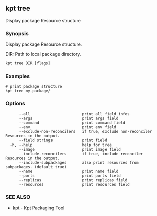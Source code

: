## kpt tree

Display package Resource structure

### Synopsis

Display package Resource structure.

  DIR:
    Path to local package directory.


```
kpt tree DIR [flags]
```

### Examples

```
# print package structure
kpt tree my-package/

```

### Options

```
      --all                       print all field infos
      --args                      print args field
      --command                   print command field
      --env                       print env field
      --exclude-non-reconcilers   if true, exclude non-reconciler Resources in the output.
      --field strings             print field
  -h, --help                      help for tree
      --image                     print image field
      --include-reconcilers       if true, include reconciler Resources in the output.
      --include-subpackages       also print resources from subpackages. (default true)
      --name                      print name field
      --ports                     print ports field
      --replicas                  print replicas field
      --resources                 print resources field
```

### SEE ALSO

* [kpt](kpt.md)	 - Kpt Packaging Tool

